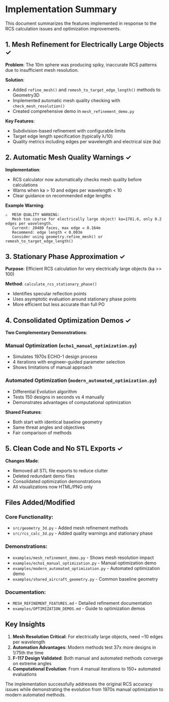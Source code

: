 # Implementation Summary

This document summarizes the features implemented in response to the RCS calculation issues and optimization improvements.

## 1. Mesh Refinement for Electrically Large Objects ✓

**Problem**: The 10m sphere was producing spiky, inaccurate RCS patterns due to insufficient mesh resolution.

**Solution**: 
- Added `refine_mesh()` and `remesh_to_target_edge_length()` methods to Geometry3D
- Implemented automatic mesh quality checking with `check_mesh_resolution()`
- Created comprehensive demo in `mesh_refinement_demo.py`

**Key Features**:
- Subdivision-based refinement with configurable limits
- Target edge length specification (typically λ/10)
- Quality metrics including edges per wavelength and electrical size (ka)

## 2. Automatic Mesh Quality Warnings ✓

**Implementation**:
- RCS calculator now automatically checks mesh quality before calculations
- Warns when ka > 10 and edges per wavelength < 10
- Clear guidance on recommended edge lengths

**Example Warning**:
```
⚠️  MESH QUALITY WARNING:
   Mesh too coarse for electrically large object! ka=1781.6, only 0.2 edges per wavelength.
   Current: 20480 faces, max edge = 0.164m
   Recommend: edge length < 0.003m
   Consider using geometry.refine_mesh() or remesh_to_target_edge_length()
```

## 3. Stationary Phase Approximation ✓

**Purpose**: Efficient RCS calculation for very electrically large objects (ka >> 100)

**Method**: `calculate_rcs_stationary_phase()`
- Identifies specular reflection points
- Uses asymptotic evaluation around stationary phase points
- More efficient but less accurate than full PO

## 4. Consolidated Optimization Demos ✓

**Two Complementary Demonstrations**:

### Manual Optimization (`echo1_manual_optimization.py`)
- Simulates 1970s ECHO-1 design process
- 4 iterations with engineer-guided parameter selection
- Shows limitations of manual approach

### Automated Optimization (`modern_automated_optimization.py`)
- Differential Evolution algorithm
- Tests 150 designs in seconds vs 4 manually
- Demonstrates advantages of computational optimization

**Shared Features**:
- Both start with identical baseline geometry
- Same threat angles and objectives
- Fair comparison of methods

## 5. Clean Code and No STL Exports ✓

**Changes Made**:
- Removed all STL file exports to reduce clutter
- Deleted redundant demo files
- Consolidated optimization demonstrations
- All visualizations now HTML/PNG only

## Files Added/Modified

### Core Functionality:
- `src/geometry_3d.py` - Added mesh refinement methods
- `src/rcs_calc_3d.py` - Added quality warnings and stationary phase

### Demonstrations:
- `examples/mesh_refinement_demo.py` - Shows mesh resolution impact
- `examples/echo1_manual_optimization.py` - Manual optimization demo
- `examples/modern_automated_optimization.py` - Automated optimization demo
- `examples/shared_aircraft_geometry.py` - Common baseline geometry

### Documentation:
- `MESH_REFINEMENT_FEATURES.md` - Detailed refinement documentation
- `examples/OPTIMIZATION_DEMOS.md` - Guide to optimization demos

## Key Insights

1. **Mesh Resolution Critical**: For electrically large objects, need ~10 edges per wavelength
2. **Automation Advantages**: Modern methods test 37x more designs in 1/75th the time
3. **F-117 Design Validated**: Both manual and automated methods converge on extreme angles
4. **Computational Evolution**: From 4 manual iterations to 150+ automated evaluations

The implementation successfully addresses the original RCS accuracy issues while demonstrating the evolution from 1970s manual optimization to modern automated methods.